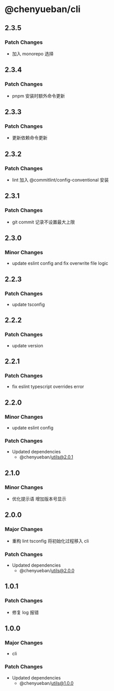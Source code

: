 # @chenyueban/cli

## 2.3.5

### Patch Changes

- 加入 monorepo 选择

## 2.3.4

### Patch Changes

- pnpm 安装时额外命令更新

## 2.3.3

### Patch Changes

- 更新依赖命令更新

## 2.3.2

### Patch Changes

- lint 加入 @commitlint/config-conventional 安装

## 2.3.1

### Patch Changes

- git commit 记录不设置最大上限

## 2.3.0

### Minor Changes

- update eslint config and fix overwrite file logic

## 2.2.3

### Patch Changes

- update tsconfig

## 2.2.2

### Patch Changes

- update version

## 2.2.1

### Patch Changes

- fix eslint typescript overrides error

## 2.2.0

### Minor Changes

- update eslint config

### Patch Changes

- Updated dependencies
  - @chenyueban/utils@2.0.1

## 2.1.0

### Minor Changes

- 优化提示语 增加版本号显示

## 2.0.0

### Major Changes

- 重构 lint tsconfig 将初始化过程移入 cli

### Patch Changes

- Updated dependencies
  - @chenyueban/utils@2.0.0

## 1.0.1

### Patch Changes

- 修复 log 报错

## 1.0.0

### Major Changes

- cli

### Patch Changes

- Updated dependencies
  - @chenyueban/utils@1.0.0
